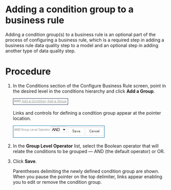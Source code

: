 # Adding a condition group to a business rule 

<head>
  <meta name="guidename" content="DataHub"/>
  <meta name="context" content="GUID-d8602abd-c15b-4fd2-87ce-bbbcca497569"/>
</head>


Adding a condition group\(s\) to a business rule is an optional part of the process of configuring a business rule, which is a required step in adding a business rule data quality step to a model and an optional step in adding another type of data quality step.

# Procedure


1.  In the Conditions section of the Configure Business Rule screen, point in the desired level in the conditions hierarchy and click **Add a Group**.

    ![Click Add a Group as opposed to Add a Condition.](../Images/Models/main-ds-business-rule-add-condition-condition-group_6d39ea0e-60ca-49d1-a2b7-31ab6336d226.jpg)

    Links and controls for defining a condition group appear at the pointer location.

    ![Select the Boolean operator, either AND (the default) or OR.](../Images/Common/mdm-ds-add-rule-expression-group_a09509f2-28f8-4eab-9e76-afb145086ac9.jpg)

2.  In the **Group Level Operator** list, select the Boolean operator that will relate the conditions to be grouped — AND \(the default operator\) or OR.

3.  Click **Save**.

    Parentheses delimiting the newly defined condition group are shown. When you pause the pointer on the top delimiter, links appear enabling you to edit or remove the condition group.